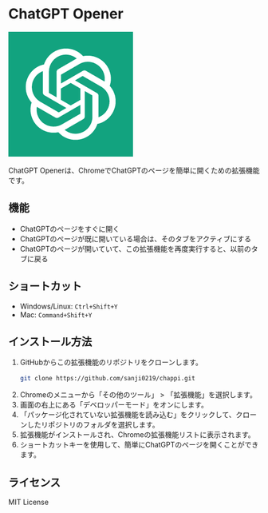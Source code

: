 # ChatGPT Opener

![ChatGPT Opener Icon](icon.png)

ChatGPT Openerは、ChromeでChatGPTのページを簡単に開くための拡張機能です。

## 機能

- ChatGPTのページをすぐに開く
- ChatGPTのページが既に開いている場合は、そのタブをアクティブにする
- ChatGPTのページが開いていて、この拡張機能を再度実行すると、以前のタブに戻る

## ショートカット

- Windows/Linux: `Ctrl+Shift+Y`
- Mac: `Command+Shift+Y`

## インストール方法

1. GitHubからこの拡張機能のリポジトリをクローンします。
    ```bash
    git clone https://github.com/sanji0219/chappi.git
    ```
2. Chromeのメニューから「その他のツール」 > 「拡張機能」を選択します。
3. 画面の右上にある「デベロッパーモード」をオンにします。
4. 「パッケージ化されていない拡張機能を読み込む」をクリックして、クローンしたリポジトリのフォルダを選択します。
5. 拡張機能がインストールされ、Chromeの拡張機能リストに表示されます。
6. ショートカットキーを使用して、簡単にChatGPTのページを開くことができます。

## ライセンス

MIT License
